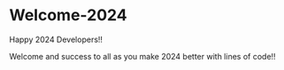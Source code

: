 # Welcome-2024
Happy 2024 Developers!!

Welcome and success to all as you make 2024 better with lines of code!!